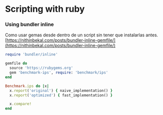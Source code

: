 # Scripting with ruby
### Using bundler inline
Como usar gemas desde dentro de un script sin tener que instalarlas antes.
[https://nithinbekal.com/posts/bundler-inline-gemfile/](https://nithinbekal.com/posts/bundler-inline-gemfile/)

```ruby
require 'bundler/inline'

gemfile do
  source 'https://rubygems.org'
  gem 'benchmark-ips', require: 'benchmark/ips'
end

Benchmark.ips do |x|
  x.report('original') { naive_implementation() }
  x.report('optimized') { fast_implementation() }

  x.compare!
end
```
